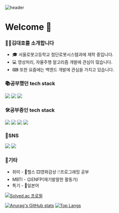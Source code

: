 ![header](https://capsule-render.vercel.app/api?type=waving&color=timeGradient&height=300&section=header&text=Hello%20World!&fontSize=90&animation=fadeIn&fontAlignY=38&desc=Daeho's%20git&descAlignY=51&descAlign=71)

# Welcome 👋

### 🙎‍♂️김대호를 소개합니다
- 🎓 서울로봇고등학교 첨단로봇시스템과에 재학 중입니다.
- 💻 영상처리, 자율주행 알고리즘 개발에 관심이 많습니다.
- ⌨ 또한 요즘에는 백엔드 개발에 관심을 가지고 있습니다.

### 📚공부했던 tech stack
<img src="https://img.shields.io/badge/Python-FFD43B?style=flat-square&logo=Python&logoColor=white"/></a>
<img src="https://img.shields.io/badge/C-A8B9CC?style=flat-square&logo=C&logoColor=white"/></a>
<img src="https://img.shields.io/badge/HTML5-E34F26?style=flat-square&logo=HTML5&logoColor=white"/></a>

### 🛠공부중인 tech stack
<img src="https://img.shields.io/badge/Java-007396?style=flat-square&logo=Java&logoColor=white"/></a>
<img src="https://img.shields.io/badge/MySQL-4479A1?style=flat-square&logo=MySQL&logoColor=white"/></a>
<img src="https://img.shields.io/badge/C++-4B7BE5?style=flat-square&logo=cplusplus#&logoColor=white"/></a>
<img src="https://img.shields.io/badge/ROS-001E6C?style=flat-square&logo=ros#&logoColor=white"/></a>

### 📱SNS
<a href="https://www.instagram.com/kho_o4/?hl=ko" target="_blank"><img src="https://img.shields.io/badge/kho_04-E4405F?style=flat-square&logo=Instagram&logoColor=white"/></a>
<a href="https://www.instagram.com/k.haruto__/?hl=ko" target="_blank"><img src="https://img.shields.io/badge/k.haruto__-E4405F?style=flat-square&logo=Instagram&logoColor=white"/></a>

### 🌈기타
- 취미 - 💪헬스 🎞영화감상 🖱프로그래밍 공부
- MBTI - 😉ENFP(재기발랄한 활동가)
- 특기 - 🎌일본어

[![Solved.ac
프로필](http://mazassumnida.wtf/api/v2/generate_badge?boj=kimdaeho2004)](https://solved.ac/kimdaeho2004)


[![Anurag's GitHub stats](https://github-readme-stats.vercel.app/api?username=daeho-haruto&show_icons=true&theme=tokyonight&count_private=true)](https://github.com/anuraghazra/github-readme-stats)
[![Top Langs](https://github-readme-stats.vercel.app/api/top-langs/?username=daeho-haruto&layout=compact&show_icons=true&theme=tokyonight&count_private=true)](https://github.com/daeho-haruto/github-readme-stats)
